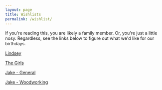 ```yaml
---
layout: page
title: Wishlists
permalink: /wishlist/
---
```


If you're reading this, you are likely a family member.
Or, you're just a little nosy.
Regardless, see the links below to figure out what we'd like for our birthdays.

[Lindsey](http://a.co/iVnETfN)

[The Girls](http://a.co/2NXX3nB)

[Jake - General](http://a.co/bal8IBf)

[Jake - Woodworking](https://trello.com/b/09dRIIXy/woodworking-tools)
